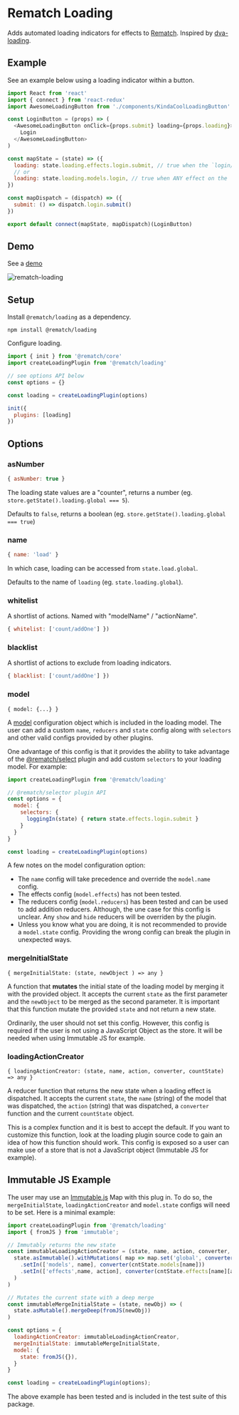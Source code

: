 # Rematch Loading

Adds automated loading indicators for effects to [Rematch](https://github.com/rematch/rematch). Inspired by [dva-loading](https://github.com/dvajs/dva-loading).

## Example

See an example below using a loading indicator within a button.

```js
import React from 'react'
import { connect } from 'react-redux'
import AwesomeLoadingButton from './components/KindaCoolLoadingButton'

const LoginButton = (props) => (
  <AwesomeLoadingButton onClick={props.submit} loading={props.loading}>
    Login
  </AwesomeLoadingButton>
)

const mapState = (state) => ({
  loading: state.loading.effects.login.submit, // true when the `login/submit` effect is running
  // or
  loading: state.loading.models.login, // true when ANY effect on the `login` model is running
})

const mapDispatch = (dispatch) => ({
  submit: () => dispatch.login.submit()
})

export default connect(mapState, mapDispatch)(LoginButton)
```

## Demo

See a [demo](./examples/react-loading-example)

![rematch-loading](https://user-images.githubusercontent.com/4660659/33303781-00c786b2-d3ba-11e7-8216-1b2b8eebbf85.gif)

## Setup

Install `@rematch/loading` as a dependency.

```shell
npm install @rematch/loading
```

Configure loading.

```js
import { init } from '@rematch/core'
import createLoadingPlugin from '@rematch/loading'

// see options API below
const options = {}

const loading = createLoadingPlugin(options)

init({
  plugins: [loading]
})
```

## Options

### asNumber

```js
{ asNumber: true }
```

The loading state values are a "counter", returns a number (eg. `store.getState().loading.global === 5`).

Defaults to `false`, returns a boolean (eg. `store.getState().loading.global === true`)

### name

```js
{ name: 'load' }
```

In which case, loading can be accessed from `state.load.global`.

Defaults to the name of `loading` (eg. `state.loading.global`).

### whitelist

A shortlist of actions. Named with "modelName" / "actionName".

```js
{ whitelist: ['count/addOne'] })
```


### blacklist

A shortlist of actions to exclude from loading indicators.

```js
{ blacklist: ['count/addOne'] })
```

### model

`{ model: {...} }`

A [model](https://github.com/rematch/rematch/blob/master/docs/api.md#model) configuration object which is included
in the loading model. The user can add a custom `name`, `reducers` and `state` config along with `selectors` and
other valid configs provided by other plugins.

One advantage of this config is that it provides the ability to take advantage of the
[@rematch/select](https://github.com/rematch/rematch/blob/master/plugins/select/README.md)
plugin and add custom `selectors` to your loading model.  For example:

```js
import createLoadingPlugin from '@rematch/loading'

// @rematch/selector plugin API
const options = {
  model: {
    selectors: {
      loggingIn(state) { return state.effects.login.submit }
    }
  }
}

const loading = createLoadingPlugin(options)
```

A few notes on the model configuration option:

- The `name` config will take precedence and override the `model.name` config.
- The effects config (`model.effects`) has not been tested.
- The reducers config (`model.reducers`) has been tested and can be used to add addition reducers.
Although, the une case for this config is unclear. Any `show` and `hide`
reducers will be overriden by the plugin.
- Unless you know what you are doing, it is not recommended to provide a `model.state` config. Providing the wrong
config can break the plugin in unexpected ways.

### mergeInitialState

`{ mergeInitialState: (state, newObject ) => any }`

A function that **mutates** the initial state of the loading model by merging it with the provided object.  It accepts
the current `state` as the first parameter and the `newObject` to be merged as the second parameter. It is important
that this function mutate the provided `state` and not return a new state.

Ordinarily, the user should not set this config.  However, this config is required if the user is not using a JavaScript
Object as the store.  It will be needed when using Immutable JS for example.

### loadingActionCreator

`{ loadingActionCreator: (state, name, action, converter, countState) => any }`

A reducer function that returns the new state when a loading effect is dispatched.  It accepts the current `state`,
the `name` (string) of the model that was dispatched, the `action` (string) that was dispatched, a `converter` function
and the current `countState` object.

This is a complex function and it is best to accept the default. If you want to customize this function, look at the
loading plugin source code to gain an idea of how this function should work. This config is exposed so a user can make
use of a store that is not a JavaScript object (Immutable JS for example).

## Immutable JS Example

The user may use an [Immutable.js](https://facebook.github.io/immutable-js/) Map with this plug in.
To do so, the `mergeInitialState`, `loadingActionCreator` and `model.state` configs will need to be set.
Here is a minimal example:

```js
import createLoadingPlugin from '@rematch/loading'
import { fromJS } from 'immutable';

// Immutably returns the new state
const immutableLoadingActionCreator = (state, name, action, converter, cntState) => (
  state.asImmutable().withMutations( map => map.set('global', converter(cntState.global))
    .setIn(['models', name], converter(cntState.models[name]))
    .setIn(['effects',name, action], converter(cntState.effects[name][action]))
  )
)

// Mutates the current state with a deep merge
const immutableMergeInitialState = (state, newObj) => (
  state.asMutable().mergeDeep(fromJS(newObj))
)

const options = {
  loadingActionCreator: immutableLoadingActionCreator,
  mergeInitialState: immutableMergeInitialState,
  model: {
    state: fromJS({}),
  }
}

const loading = createLoadingPlugin(options);
```

The above example has been tested and is included in the test suite of this package.


